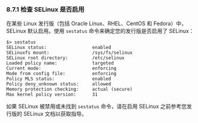 ### 8.7.1 检查 SELinux 是否启用

在某些 Linux 发行版（包括 Oracle Linux、RHEL、CentOS 和 Fedora）中，SELinux 默认启用。使用 `sestatus` 命令来确定您的发行版是否启用了 SELinux：

```shell
$> sestatus
SELinux status:                 enabled
SELinuxfs mount:                /sys/fs/selinux
SELinux root directory:         /etc/selinux
Loaded policy name:             targeted
Current mode:                   enforcing
Mode from config file:          enforcing
Policy MLS status:              enabled
Policy deny_unknown status:     allowed
Memory protection checking:     actual (secure)
Max kernel policy version:      31
```

如果 SELinux 被禁用或未找到 `sestatus` 命令，请在启用 SELinux 之前参考您发行版的 SELinux 文档以获取指导。